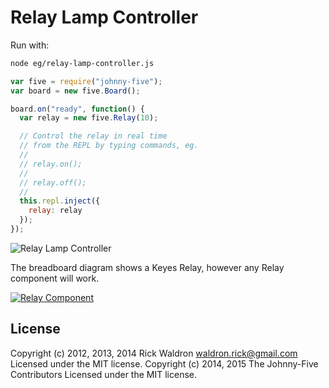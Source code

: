 <!--remove-start-->
# Relay Lamp Controller

Run with:
```bash
node eg/relay-lamp-controller.js
```
<!--remove-end-->

```javascript
var five = require("johnny-five");
var board = new five.Board();

board.on("ready", function() {
  var relay = new five.Relay(10);

  // Control the relay in real time
  // from the REPL by typing commands, eg.
  //
  // relay.on();
  //
  // relay.off();
  //
  this.repl.inject({
    relay: relay
  });
});

```






![Relay Lamp Controller](http://bocoup.com/img/weblog/relay-breadboard.png)

The breadboard diagram shows a Keyes Relay, however any Relay component will work.

[![Relay Component](http://bocoup.com/img/weblog/relay-detail.jpg)](https://www.sparkfun.com/products/11042)



<!--remove-start-->
## License
Copyright (c) 2012, 2013, 2014 Rick Waldron <waldron.rick@gmail.com>
Licensed under the MIT license.
Copyright (c) 2014, 2015 The Johnny-Five Contributors
Licensed under the MIT license.
<!--remove-end-->
